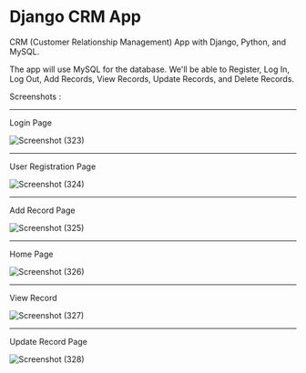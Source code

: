 
# Django CRM App

CRM (Customer Relationship Management) App with Django, Python, and MySQL.

The app will use MySQL for the database.
We'll be able to Register, Log In, Log Out, Add Records, View Records, Update Records, and Delete Records. 

Screenshots :
<hr>
Login Page

![Screenshot (323)](https://github.com/Zeel-13/Django-CRM/assets/136904394/3526aaa8-a742-43b3-a71e-723aa393a56c)
<hr>
User Registration Page

![Screenshot (324)](https://github.com/Zeel-13/Django-CRM/assets/136904394/08b667c0-0dad-4342-92a3-26fe79d58953)
<hr>
Add Record Page

![Screenshot (325)](https://github.com/Zeel-13/Django-CRM/assets/136904394/0fd31de6-3dcb-4e54-a904-84d89d3e9936)
<hr>
Home Page

![Screenshot (326)](https://github.com/Zeel-13/Django-CRM/assets/136904394/cd2537cf-8b6c-4173-a7e8-97d8975e0915)
<hr>
View Record

![Screenshot (327)](https://github.com/Zeel-13/Django-CRM/assets/136904394/079fddb4-a135-43c4-b077-97f42b4c8d23)
<hr>
Update Record Page

![Screenshot (328)](https://github.com/Zeel-13/Django-CRM/assets/136904394/2c373d4a-4456-45d4-9d60-7f5d53e45200)
